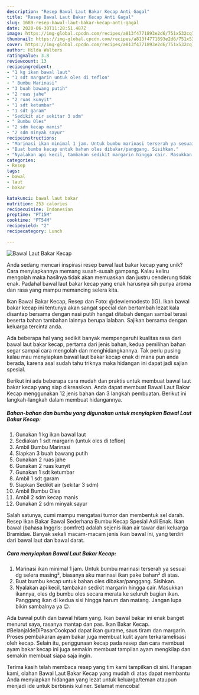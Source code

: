 ```yaml
---
description: "Resep Bawal Laut Bakar Kecap Anti Gagal"
title: "Resep Bawal Laut Bakar Kecap Anti Gagal"
slug: 1689-resep-bawal-laut-bakar-kecap-anti-gagal
date: 2020-06-30T11:28:51.487Z
image: https://img-global.cpcdn.com/recipes/a813f4771893e2d6/751x532cq70/bawal-laut-bakar-kecap-foto-resep-utama.jpg
thumbnail: https://img-global.cpcdn.com/recipes/a813f4771893e2d6/751x532cq70/bawal-laut-bakar-kecap-foto-resep-utama.jpg
cover: https://img-global.cpcdn.com/recipes/a813f4771893e2d6/751x532cq70/bawal-laut-bakar-kecap-foto-resep-utama.jpg
author: Hilda Walters
ratingvalue: 3.8
reviewcount: 13
recipeingredient:
- "1 kg ikan bawal laut"
- "1 sdt margarin untuk oles di teflon"
- " Bumbu Marinasi"
- "3 buah bawang putih"
- "2 ruas jahe"
- "2 ruas kunyit"
- "1 sdt ketumbar"
- "1 sdt garam"
- "Sedikit air sekitar 3 sdm"
- " Bumbu Oles"
- "2 sdm kecap manis"
- "2 sdm minyak sayur"
recipeinstructions:
- "Marinasi ikan minimal 1 jam. Untuk bumbu marinasi terserah ya sesuai dg selera masing², biasanya aku marinasi ikan pake bahan² di atas."
- "Buat bumbu kecap untuk bahan oles dibakar/panggang. Sisihkan."
- "Nyalakan api kecil, tambakan sedikit margarin hingga cair. Masukkan ikannya, oles dg bumbu oles secara merata ke seluruh bagian ikan. Panggang ikan di kedua sisi hingga harum dan matang. Jangan lupa bikin sambalnya ya 😉."
categories:
- Resep
tags:
- bawal
- laut
- bakar

katakunci: bawal laut bakar 
nutrition: 253 calories
recipecuisine: Indonesian
preptime: "PT15M"
cooktime: "PT54M"
recipeyield: "2"
recipecategory: Lunch

---
```



![Bawal Laut Bakar Kecap](https://img-global.cpcdn.com/recipes/a813f4771893e2d6/751x532cq70/bawal-laut-bakar-kecap-foto-resep-utama.jpg)

Anda sedang mencari inspirasi resep bawal laut bakar kecap yang unik? Cara menyiapkannya memang susah-susah gampang. Kalau keliru mengolah maka hasilnya tidak akan memuaskan dan justru cenderung tidak enak. Padahal bawal laut bakar kecap yang enak harusnya sih punya aroma dan rasa yang mampu memancing selera kita.

Ikan Bawal Bakar Kecap, Resep dan Foto: @dewiemodesto (IG). Ikan bawal bakar kecap ini tentunya akan sangat special dan bertambah lezat kala disantap bersama dengan nasi putih hangat ditabah dengan sambal terasi beserta bahan tambahan lainnya berupa lalaban. Sajikan bersama dengan keluarga tercinta anda.

Ada beberapa hal yang sedikit banyak mempengaruhi kualitas rasa dari bawal laut bakar kecap, pertama dari jenis bahan, kedua pemilihan bahan segar sampai cara mengolah dan menghidangkannya. Tak perlu pusing kalau mau menyiapkan bawal laut bakar kecap enak di mana pun anda berada, karena asal sudah tahu triknya maka hidangan ini dapat jadi sajian spesial.


Berikut ini ada beberapa cara mudah dan praktis untuk membuat bawal laut bakar kecap yang siap dikreasikan. Anda dapat membuat Bawal Laut Bakar Kecap menggunakan 12 jenis bahan dan 3 langkah pembuatan. Berikut ini langkah-langkah dalam membuat hidangannya.

<!--inarticleads1-->

##### Bahan-bahan dan bumbu yang digunakan untuk menyiapkan Bawal Laut Bakar Kecap:

1. Gunakan 1 kg ikan bawal laut
1. Sediakan 1 sdt margarin (untuk oles di teflon)
1. Ambil  Bumbu Marinasi
1. Siapkan 3 buah bawang putih
1. Gunakan 2 ruas jahe
1. Gunakan 2 ruas kunyit
1. Gunakan 1 sdt ketumbar
1. Ambil 1 sdt garam
1. Siapkan Sedikit air (sekitar 3 sdm)
1. Ambil  Bumbu Oles
1. Ambil 2 sdm kecap manis
1. Gunakan 2 sdm minyak sayur


Salah satunya, cumi mampu mengatasi tumor dan membentuk sel darah. Resep Ikan Bakar Bawal Sederhana Bumbu Kecap Spesial Asli Enak. Ikan bawal (bahasa Inggris: pomfret) adalah sejenis ikan air tawar dari keluarga Bramidae. Banyak sekali macam-macam jenis ikan bawal ini, yang terdiri dari bawal laut dan bawal darat. 

<!--inarticleads2-->

##### Cara menyiapkan Bawal Laut Bakar Kecap:

1. Marinasi ikan minimal 1 jam. Untuk bumbu marinasi terserah ya sesuai dg selera masing², biasanya aku marinasi ikan pake bahan² di atas.
1. Buat bumbu kecap untuk bahan oles dibakar/panggang. Sisihkan.
1. Nyalakan api kecil, tambakan sedikit margarin hingga cair. Masukkan ikannya, oles dg bumbu oles secara merata ke seluruh bagian ikan. Panggang ikan di kedua sisi hingga harum dan matang. Jangan lupa bikin sambalnya ya 😉.


Ada bawal putih dan bawal hitam yang. Ikan bawal bakar ini enak banget menurut saya, rasanya mantap dan pas. Ikan Bakar Kecap. #BelanjaIdeDiPasarCookpad dapat ikan gurame, saus tiram dan margarin. Proses pembakaran ayam bakar juga membuat kulit ayam terkaramelisasi oleh kecap. Selain itu, penggunaan kecap pada resep dan cara membuat ayam bakar kecap ini juga semakin membuat tampilan ayam mengkilap dan semakin membuat siapa saja ingin. 

Terima kasih telah membaca resep yang tim kami tampilkan di sini. Harapan kami, olahan Bawal Laut Bakar Kecap yang mudah di atas dapat membantu Anda menyiapkan hidangan yang lezat untuk keluarga/teman ataupun menjadi ide untuk berbisnis kuliner. Selamat mencoba!
